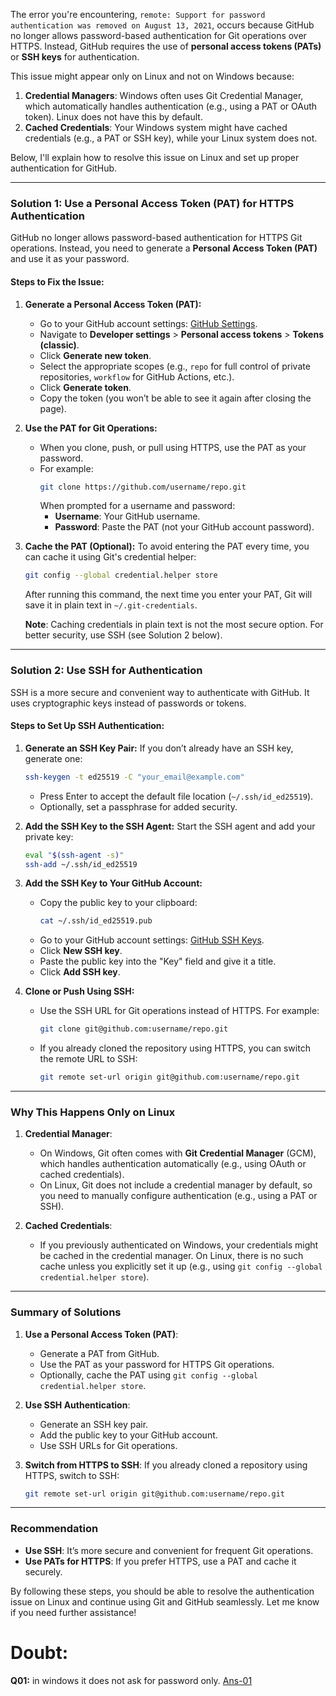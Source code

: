The error you're encountering, `remote: Support for password authentication was removed on August 13, 2021`, occurs because GitHub no longer allows password-based authentication for Git operations over HTTPS. Instead, GitHub requires the use of **personal access tokens (PATs)** or **SSH keys** for authentication.

This issue might appear only on Linux and not on Windows because:

1. **Credential Managers**: Windows often uses Git Credential Manager, which automatically handles authentication (e.g., using a PAT or OAuth token). Linux does not have this by default.
2. **Cached Credentials**: Your Windows system might have cached credentials (e.g., a PAT or SSH key), while your Linux system does not.

Below, I'll explain how to resolve this issue on Linux and set up proper authentication for GitHub.

---

### **Solution 1: Use a Personal Access Token (PAT) for HTTPS Authentication**

GitHub no longer allows password-based authentication for HTTPS Git operations. Instead, you need to generate a **Personal Access Token (PAT)** and use it as your password.

#### Steps to Fix the Issue:

1. **Generate a Personal Access Token (PAT):**

   - Go to your GitHub account settings: [GitHub Settings](https://github.com/settings/profile).
   - Navigate to **Developer settings** > **Personal access tokens** > **Tokens (classic)**.
   - Click **Generate new token**.
   - Select the appropriate scopes (e.g., `repo` for full control of private repositories, `workflow` for GitHub Actions, etc.).
   - Click **Generate token**.
   - Copy the token (you won’t be able to see it again after closing the page).

2. **Use the PAT for Git Operations:**

   - When you clone, push, or pull using HTTPS, use the PAT as your password.
   - For example:
     ```bash
     git clone https://github.com/username/repo.git
     ```
     When prompted for a username and password:
     - **Username**: Your GitHub username.
     - **Password**: Paste the PAT (not your GitHub account password).

3. **Cache the PAT (Optional):**
   To avoid entering the PAT every time, you can cache it using Git's credential helper:

   ```bash
   git config --global credential.helper store
   ```

   After running this command, the next time you enter your PAT, Git will save it in plain text in `~/.git-credentials`.

   **Note**: Caching credentials in plain text is not the most secure option. For better security, use SSH (see Solution 2 below).

---

### **Solution 2: Use SSH for Authentication**

SSH is a more secure and convenient way to authenticate with GitHub. It uses cryptographic keys instead of passwords or tokens.

#### Steps to Set Up SSH Authentication:

1. **Generate an SSH Key Pair:**
   If you don’t already have an SSH key, generate one:

   ```bash
   ssh-keygen -t ed25519 -C "your_email@example.com"
   ```

   - Press Enter to accept the default file location (`~/.ssh/id_ed25519`).
   - Optionally, set a passphrase for added security.

2. **Add the SSH Key to the SSH Agent:**
   Start the SSH agent and add your private key:

   ```bash
   eval "$(ssh-agent -s)"
   ssh-add ~/.ssh/id_ed25519
   ```

3. **Add the SSH Key to Your GitHub Account:**

   - Copy the public key to your clipboard:
     ```bash
     cat ~/.ssh/id_ed25519.pub
     ```
   - Go to your GitHub account settings: [GitHub SSH Keys](https://github.com/settings/keys).
   - Click **New SSH key**.
   - Paste the public key into the "Key" field and give it a title.
   - Click **Add SSH key**.

4. **Clone or Push Using SSH:**
   - Use the SSH URL for Git operations instead of HTTPS. For example:
     ```bash
     git clone git@github.com:username/repo.git
     ```
   - If you already cloned the repository using HTTPS, you can switch the remote URL to SSH:
     ```bash
     git remote set-url origin git@github.com:username/repo.git
     ```

---

### **Why This Happens Only on Linux**

1. **Credential Manager**:

   - On Windows, Git often comes with **Git Credential Manager** (GCM), which handles authentication automatically (e.g., using OAuth or cached credentials).
   - On Linux, Git does not include a credential manager by default, so you need to manually configure authentication (e.g., using a PAT or SSH).

2. **Cached Credentials**:
   - If you previously authenticated on Windows, your credentials might be cached in the credential manager. On Linux, there is no such cache unless you explicitly set it up (e.g., using `git config --global credential.helper store`).

---

### **Summary of Solutions**

1. **Use a Personal Access Token (PAT)**:

   - Generate a PAT from GitHub.
   - Use the PAT as your password for HTTPS Git operations.
   - Optionally, cache the PAT using `git config --global credential.helper store`.

2. **Use SSH Authentication**:

   - Generate an SSH key pair.
   - Add the public key to your GitHub account.
   - Use SSH URLs for Git operations.

3. **Switch from HTTPS to SSH**:
   If you already cloned a repository using HTTPS, switch to SSH:
   ```bash
   git remote set-url origin git@github.com:username/repo.git
   ```

---

### **Recommendation**

- **Use SSH**: It’s more secure and convenient for frequent Git operations.
- **Use PATs for HTTPS**: If you prefer HTTPS, use a PAT and cache it securely.

By following these steps, you should be able to resolve the authentication issue on Linux and continue using Git and GitHub seamlessly. Let me know if you need further assistance!

# Doubt:

**Q01:** in windows it does not ask for password only. [Ans-01](https://github.com/hameed003/git-and-gitHub-notes/blob/main/Git%20And%20GitHub%20Setup%20In%20Linux/solutions/Ans-01.md)
